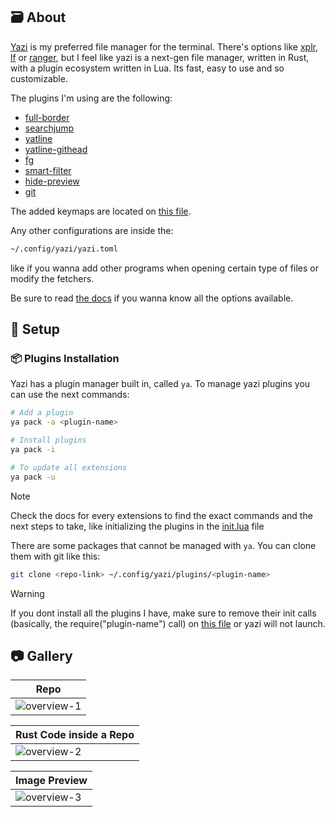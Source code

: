 ## 🗃️ About

[Yazi](https://github.com/sxyazi/yazi) is my preferred file manager for the terminal. There's options like [xplr](https://github.com/sayanarijit/xplr), [lf](https://github.com/gokcehan/lf) or [ranger](https://github.com/ranger/ranger), but I feel like yazi is a next-gen file manager, written in Rust, with a plugin ecosystem written in Lua.
Its fast, easy to use and so customizable.

The plugins I'm using are the following:

- [full-border](https://github.com/yazi-rs/plugins/tree/main/full-border.yazi)
- [searchjump](https://gitee.com/DreamMaoMao/searchjump.yazi)
- [yatline](https://github.com/imsi32/yatline.yazi)
- [yatline-githead](https://github.com/imsi32/yatline-githead.yazi)
- [fg](https://gitee.com/DreamMaoMao/fg.yazi)
- [smart-filter](https://github.com/yazi-rs/plugins/tree/main/smart-filter.yazi)
- [hide-preview](https://github.com/yazi-rs/plugins/tree/main/hide-preview.yazi)
- [git](https://github.com/yazi-rs/plugins/tree/main/git.yazi)

The added keymaps are located on [this file](https://github.com/Matt-FTW/dotfiles/blob/main/.config/yazi/keymap.toml).

Any other configurations are inside the:

```bash
~/.config/yazi/yazi.toml
```

like if you wanna add other programs when opening certain type of files or modify the fetchers.

Be sure to read [the docs](https://yazi-rs.github.io/) if you wanna know all the options available.

## :wrench: Setup

### :package: Plugins Installation

Yazi has a plugin manager built in, called `ya`. To manage yazi plugins you can use the next commands:

```bash
# Add a plugin
ya pack -a <plugin-name>

# Install plugins
ya pack -i

# To update all extensions
ya pack -u
```

> [!NOTE]
> Check the docs for every extensions to find the exact commands and the next steps to take, like initializing the plugins in the [init.lua](https://github.com/Matt-FTW/dotfiles/blob/main/.config/yazi/init.lua) file

There are some packages that cannot be managed with `ya`. You can clone them with git like this:

```bash
git clone <repo-link> ~/.config/yazi/plugins/<plugin-name>
```

> [!WARNING]
> If you dont install all the plugins I have, make sure to remove their init calls (basically, the require("plugin-name") call) on [this file](https://github.com/Matt-FTW/dotfiles/blob/main/.config/yazi/init.lua) or yazi will not launch.

## :camera: Gallery

| **Repo**                                                                                                    |
| ----------------------------------------------------------------------------------------------------------- |
| ![overview-1](https://raw.githubusercontent.com/Matt-FTW/dotfiles/main/.config/yazi/.github/overview-1.png) |

| **Rust Code inside a Repo**                                                                                 |
| ----------------------------------------------------------------------------------------------------------- |
| ![overview-2](https://raw.githubusercontent.com/Matt-FTW/dotfiles/main/.config/yazi/.github/overview-2.png) |

| **Image Preview**                                                                                           |
| ----------------------------------------------------------------------------------------------------------- |
| ![overview-3](https://raw.githubusercontent.com/Matt-FTW/dotfiles/main/.config/yazi/.github/overview-3.png) |

